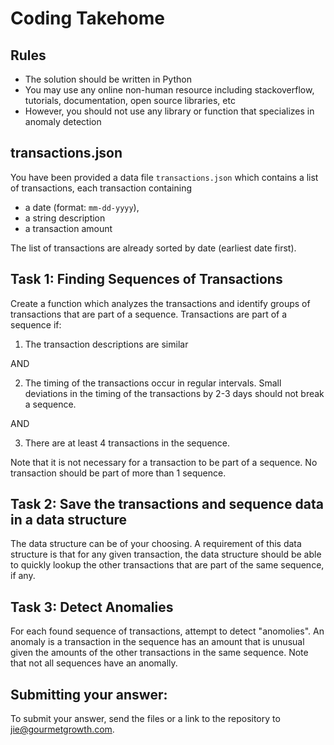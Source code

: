 # Coding Takehome 

## Rules 
- The solution should be written in Python
- You may use any online non-human resource including stackoverflow, tutorials, documentation, open source libraries, etc
- However, you should not use any library or function that specializes in anomaly detection

## transactions.json
You have been provided a data file `transactions.json` which contains a list of transactions, each transaction containing 
- a date (format: `mm-dd-yyyy`), 
- a string description
- a transaction amount

The list of transactions are already sorted by date (earliest date first).

## Task 1: Finding Sequences of Transactions
Create a function which analyzes the transactions and identify groups of transactions that are part of a sequence. Transactions are part of a sequence if: 
1. The transaction descriptions are similar 

AND

2. The timing of the transactions occur in regular intervals. Small deviations in the timing of the transactions by 2-3 days should not break a sequence. 

AND

3. There are at least 4 transactions in the sequence. 

Note that it is not necessary for a transaction to be part of a sequence. No transaction should be part of more than 1 sequence. 

## Task 2: Save the transactions and sequence data in a data structure
The data structure can be of your choosing. A requirement of this data structure is that for any given transaction, the data structure should be able to quickly lookup the other transactions that are part of the same sequence, if any.

## Task 3: Detect Anomalies
For each found sequence of transactions, attempt to detect "anomolies". 
An anomaly is a transaction in the sequence has an amount that is unusual given the amounts of the other transactions in the same sequence.
Note that not all sequences have an anomally. 

## Submitting your answer: 
To submit your answer, send the files or a link to the repository to jie@gourmetgrowth.com. 



